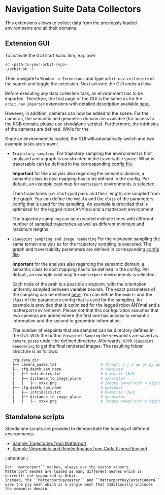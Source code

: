 # Navigation Suite Data Collectors

This extensions allows to collect data from the previously loaded environments and all their domains.


## Extension GUI

To activate the GUI start Isaac Sim, e.g. over

```bash
cd <path-to-your-orbit-repo>
./orbit.sh -s
```

Then navigate to `Window -> Extensions` and type `orbit.nav.collectors` in the search and toggle the extension. Next activate the GUI under `Window`.

Before executing any data collection task, an environment has to be imported. Therefore, the first page of the GUI is the same as for the ``orbit.nav.importer`` extensions with detailed description available [here](../../orbit.nav.importer/docs/README.md).

However, in addition, cameras can now be added to the scene. For the cameras, the semantic and geometric domain are available (for access to the RGB domain, please use standalone scripts). Furthermore, the intrinsics of the cameras are defined. While for the


Once an environment is loaded, the GUI will automatically switch and two example tasks are shown:

- ``Trajectory sampling``:
    For trajectory sampling the environment is first analysed and a graph is constructed in the traversable space. What is traversable can be defined in the corresponding [config file](../orbit/nav/collectors/collectors/terrain_analysis_cfg.py).

    **Important** for the analysis also regarding the semantic domain, a semantic class to cost mapping has to be defined in the config. Per default, an example cost map for ``matterport`` environments is selected.

    Then trajectories (i.e. start-goal pairs and their length) are sampled from the graph. You can define the ``module`` and the ``class`` of the parameters config that is used for the sampling. An example is provided that is optimized for the legged robot ANYmal and a matterport environment.

    The trajectory sampling can be executed multiple times with different number of sampled trajectories as well as different minimum and maximum lengths.

- ``Viewpoint sampling and image rendering``
    For the viewpoint sampling the same terrain analysis as for the trajectory sampling is executed. The graph and traversability parameters are defined in corresponding [config file](../orbit/nav/collectors/collectors/terrain_analysis_cfg.py).

    **Important** for the analysis also regarding the semantic domain, a semantic class to cost mapping has to be defined in the config. Per default, an example cost map for ``matterport`` environments is selected.

    Each node of the prah is a possible viewpoint, with the orientation uniformly sampled between variable bounds. The exact parameters of the sampling can be defined [here](../orbit/nav/collectors/collectors/viewpoint_sampling_cfg.py).  You can define the ``module`` and the ``class`` of the parameters config that is used for the sampling. An example is provided that is optimized for the legged robot ANYmal and a matterport environment. Please not that this configuration assumes that two cameras are added where the first one has access to semantic information and the second to geoemtric information.

    The number of viepoints that are sampled can be directory defined in the GUI. With the button ``Viewpoint Samping`` the viewpoints are saved as ``camera_poses`` under the defined directory. Afterwards, click ``Viewpoint Renedering`` to get the final rendered images. The resulting folder structure is as follows:

    ``` graphql
    cfg.data_dir
    ├── camera_poses.txt                    # format: x y z qw qx qy qz
    ├── cfg.depth_cam_name                  # required
    |   ├── intrinsics.txt                  # K-matrix (3x3)
    |   ├── distance_to_image_plane         # annotator
    |   |   ├── xxxx.png                    # images saved with 4 digits, e.g. 0000.png
    ├── cfg.depth_cam_name                  # optional
    |   ├── intrinsics.txt                  # K-matrix (3x3)
    |   ├── distance_to_image_plane         # annotator
    |   |   ├── xxxx.png                    # images saved with 4 digits, e.g. 0000.png
    ```


## Standalone scripts

Standalone scripts are provided to demonstrate the loading of different environments:

  - [Sample Trajectories from Matterport](standalone/orbit.nav.collectors/check_matterport_trajectory_sampling.py)
  - [Sample Viewpoints and Render Images from Carla (Unreal Engine)](standalone/orbit.nav.collectors/check_carla_viewpoint_sampling.py)


::attention::

    For ``matterport`` meshes, always use the custom sensors.
    Matterport meshes are loaded as many different meshes which is currentlt not supported in Orbit.
    Instead, the ``MatterportRaycaster`` and ``MatterportRayCasterCamera`` uses the ply mesh which is a single mesh that additionally includes the semantic domain.
